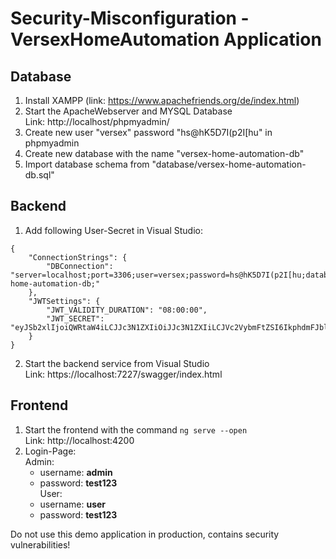# Security-Misconfiguration - VersexHomeAutomation Application

## Database
1. Install XAMPP (link: https://www.apachefriends.org/de/index.html)
2. Start the ApacheWebserver and MYSQL Database <br>
Link: http://localhost/phpmyadmin/
3. Create new user "versex" password "hs@hK5D7I(p2I[hu" in phpmyadmin
4. Create new database with the name "versex-home-automation-db"
5. Import database schema from "database/versex-home-automation-db.sql"

## Backend
1. Add following User-Secret in Visual Studio:
```
{
    "ConnectionStrings": {
        "DBConnection": "server=localhost;port=3306;user=versex;password=hs@hK5D7I(p2I[hu;database=versex-home-automation-db;"
    },
    "JWTSettings": {
        "JWT_VALIDITY_DURATION": "08:00:00",
        "JWT_SECRET": "eyJSb2xlIjoiQWRtaW4iLCJJc3N1ZXIiOiJJc3N1ZXIiLCJVc2VybmFtZSI6IkphdmFJblVzZSIsImV4cCI6MTY1NTI5Njc4MiwiaWF0IjoxNjU1Mjk2NzgyfQ"
    }
}
```
2. Start the backend service from Visual Studio <br>
Link: https://localhost:7227/swagger/index.html

## Frontend
1. Start the frontend with the command ```ng serve --open``` <br>
Link: http://localhost:4200
2. Login-Page: <br>
   Admin:<br>
   -    username:    <b>admin</b> <br>
   -    password:    <b>test123</b> <br>
   User:<br>
   -    username:    <b>user</b> <br>
   -    password:    <b>test123</b>

Do not use this demo application in production, contains security vulnerabilities!

